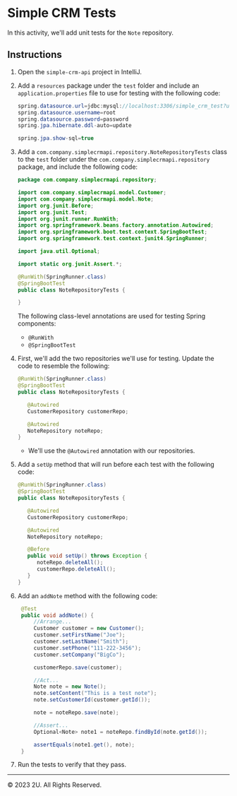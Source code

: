 # Simple CRM Tests

In this activity, we'll add unit tests for the `Note` repository.

## Instructions

1. Open the `simple-crm-api` project in IntelliJ.

2. Add a `resources` package under the `test` folder and include an `application.properties` file to use for testing with the following code:

   ```java
   spring.datasource.url=jdbc:mysql://localhost:3306/simple_crm_test?useSSL=false&serverTimezone=UTC&createDatabaseIfNotExist=true&allowPublicKeyRetrieval=true
   spring.datasource.username=root
   spring.datasource.password=password
   spring.jpa.hibernate.ddl-auto=update

   spring.jpa.show-sql=true
   ```

3. Add a `com.company.simplecrmapi.repository.NoteRepositoryTests` class to the `test` folder under the `com.company.simplecrmapi.repository` package, and include the following code:

   ```java
   package com.company.simplecrmapi.repository;

   import com.company.simplecrmapi.model.Customer;
   import com.company.simplecrmapi.model.Note;
   import org.junit.Before;
   import org.junit.Test;
   import org.junit.runner.RunWith;
   import org.springframework.beans.factory.annotation.Autowired;
   import org.springframework.boot.test.context.SpringBootTest;
   import org.springframework.test.context.junit4.SpringRunner;

   import java.util.Optional;

   import static org.junit.Assert.*;

   @RunWith(SpringRunner.class)
   @SpringBootTest
   public class NoteRepositoryTests {

   }
   ```

   The following class-level annotations are used for testing Spring components:

      - `@RunWith`
      - `@SpringBootTest`

4. First, we'll add the two repositories we'll use for testing. Update the code to resemble the following:

   ```java
   @RunWith(SpringRunner.class)
   @SpringBootTest
   public class NoteRepositoryTests {

      @Autowired
      CustomerRepository customerRepo;

      @Autowired
      NoteRepository noteRepo;
   }
   ```

   - We'll use the `@Autowired` annotation with our repositories.

5. Add a `setUp` method that will run before each test with the following code:

   ```java
   @RunWith(SpringRunner.class)
   @SpringBootTest
   public class NoteRepositoryTests {

      @Autowired
      CustomerRepository customerRepo;

      @Autowired
      NoteRepository noteRepo;

      @Before
      public void setUp() throws Exception {
         noteRepo.deleteAll();
         customerRepo.deleteAll();
      }
   }
   ```

6. Add an `addNote` method with the following code:

   ```java
    @Test
    public void addNote() {
        //Arrange...
        Customer customer = new Customer();
        customer.setFirstName("Joe");
        customer.setLastName("Smith");
        customer.setPhone("111-222-3456");
        customer.setCompany("BigCo");

        customerRepo.save(customer);

        //Act...
        Note note = new Note();
        note.setContent("This is a test note");
        note.setCustomerId(customer.getId());

        note = noteRepo.save(note);

        //Assert...
        Optional<Note> note1 = noteRepo.findById(note.getId());

        assertEquals(note1.get(), note);
    }
   ```

7. Run the tests to verify that they pass.

---

© 2023 2U. All Rights Reserved.
